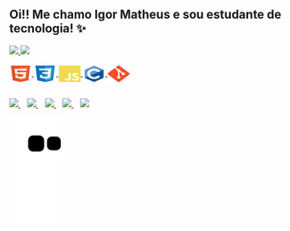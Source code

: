 ## Oi!! Me chamo Igor Matheus e sou estudante de tecnologia! ✨
<div align="left">
  <a href="https://github.com/mattigor">
  <img height="170em" src="https://github-readme-stats.vercel.app/api?username=mattigor&show_icons=true&theme=nord&include_all_commits=true&count_private=true"/>
  <img height="170em" src="https://github-readme-stats.vercel.app/api/top-langs/?username=mattigor&layout=compact&langs_count=7&theme=nord"/>
</div>
<div style="display: inline_block"><br>
  <img align="center" alt="Igor-HTML" height="30" width="40" src="https://raw.githubusercontent.com/devicons/devicon/master/icons/html5/html5-original.svg">
  <img align="center" alt="Igor-CSS" height="30" width="40" src="https://raw.githubusercontent.com/devicons/devicon/master/icons/css3/css3-original.svg">
  <img align="center" alt="Igor-Js" height="30" width="40" src="https://raw.githubusercontent.com/devicons/devicon/master/icons/javascript/javascript-plain.svg">
  <img align="center" alt="Igor-C" height="30" width="40" src="https://github.com/devicons/devicon/blob/master/icons/c/c-original.svg">
  <img align="center" alt="Igor-Git" height="30" width="40" src="https://raw.githubusercontent.com/devicons/devicon/master/icons/git/git-original.svg">
</div>
 
##
<p align="left">
 <a href="https://github.com/mattigor">
  <img src="https://img.shields.io/badge/github-%23100000.svg?&style=for-the-badge&logo=github&logoColor=white&link=mailto:https://github.com/mattigor">
 </a>
&nbsp;&nbsp;
 <a href="mailto:mattigor.impr@gmail.com">
  <img src="https://img.shields.io/badge/gmail-D14836?&style=for-the-badge&logo=gmail&logoColor=white&link=mailto:mattigor.impr@gmail.com">
 </a>
&nbsp;&nbsp;
 <a href="https://www.linkedin.com/in/mattigor">
  <img src="https://img.shields.io/badge/linkedin-%230077B5.svg?&style=for-the-badge&logo=linkedin&logoColor=white&link=mailto:https://www.linkedin.com/in/mattigor/">
 </a>
&nbsp;&nbsp;
 <a href="https://t.me/mattigor">
  <img src="https://img.shields.io/badge/Telegram-2CA5E0?style=for-the-badge&logo=telegram&logoColor=white">
 </a>
&nbsp;&nbsp;
 <a href="https://instagram.com/mattigor" target="_blank"><img src="https://img.shields.io/badge/-Instagram-%23E4405F?style=for-the-badge&logo=instagram&logoColor=white" target="_blank"></a>
</p>
  
![Snake animation](https://github.com/mattigor/mattigor/blob/output/github-contribution-grid-snake.svg)
